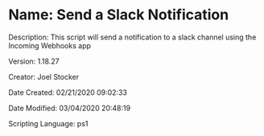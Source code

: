 ﻿# Name: Send a Slack Notification

Description: This script will send a notification to a slack channel using the Incoming Webhooks app

Version: 1.18.27

Creator: Joel Stocker

Date Created: 02/21/2020 09:02:33

Date Modified: 03/04/2020 20:48:19

Scripting Language: ps1

